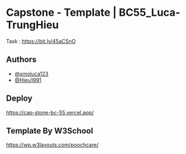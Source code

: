 
# Capstone - Template | BC55_Luca-TrungHieu

Task : https://bit.ly/45aCSnO


## Authors

- [@smoluca123](https://www.github.com/smoluca123)
- [@Hieu1991](https://github.com/Hieu1991)

## Deploy

https://cap-stone-bc-55.vercel.app/


## Template By W3School

https://wp.w3layouts.com/poochcare/


